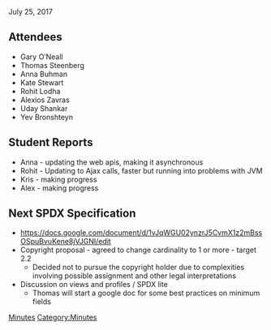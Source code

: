 July 25, 2017

## Attendees

  - Gary O’Neall
  - Thomas Steenberg
  - Anna Buhman
  - Kate Stewart
  - Rohit Lodha
  - Alexios Zavras
  - Uday Shankar
  - Yev Bronshteyn

## Student Reports

  - Anna - updating the web apis, making it asynchronous
  - Rohit - Updating to Ajax calls, faster but running into problems
    with JVM
  - Kris - making progress
  - Alex - making progress

## Next SPDX Specification

  - <https://docs.google.com/document/d/1vJqWGU02ynzrJ5CvmX1z2mBssOSpuBvuKene8jVJGNI/edit>
  - Copyright proposal - agreed to change cardinality to 1 or more -
    target 2.2
      - Decided not to pursue the copyright holder due to complexities
        involving possible assignment and other legal interpretations
  - Discussion on views and profiles / SPDX lite
      - Thomas will start a google doc for some best practices on
        minimum fields

[Minutes](Category:Technical "wikilink")
[Category:Minutes](Category:Minutes "wikilink")
